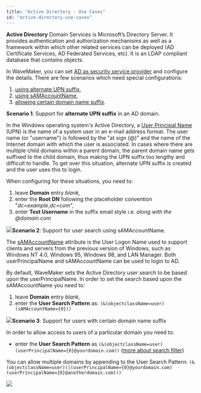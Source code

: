 ```yaml
---
title: "Active Directory - Use Cases"
id: "active-directory-use-cases"
---
```


**Active Directory** Domain Services is Microsoft’s Directory Server. It provides authentication and authorization mechanisms as well as a framework within which other related services can be deployed (AD Certificate Services, AD Federated Services, etc). It is an LDAP compliant database that contains objects.

In WaveMaker, you can set [AD as security service provider](/learn/app-development/app-security/authentication/#ad) and configure the details. There are few scenarios which need special configurations:

1. [using alternate UPN suffix](#multipleUPN),
2. [using sAMAccountName](#sAMAccountName),
3. [allowing certain domain name suffix](#domainname).

**Scenario 1**: Support for **alternate UPN suffix** in an AD domain.

In the Windows operating system's Active Directory, a [User Principal Name](<https://msdn.microsoft.com/en-us/library/ms677605(v=vs.85).aspx>) (UPN) is the name of a system user in an e-mail address format. The user name (or "username") is followed by the "at sign (@)" and the name of the Internet domain with which the user is associated. In cases where there are multiple child domains within a parent domain, the parent domain name gets suffixed to the child domain, thus making the UPN suffix too lengthy and difficult to handle. To get over this situation, alternate UPN suffix is created and the user uses this to login.

When configuring for these situations, you need to:

1. leave **Domain** entry _blank,_
2. enter the **Root DN** following the placeholder convention "_dc=example,dc=com_",
3. enter **Test Username** in the suffix email style i.e. _along with the @domain.com_

[![](/learn/assets/AD_case1-1.png)](/learn/assets/AD_case1-1.png)**Scenario 2**: Support for user search using sAMAccountName.

The [sAMAccountName](<https://msdn.microsoft.com/en-us/library/ms677605(v=vs.85).aspx#sAMAccountName>) attribute is the User Logon Name used to support clients and servers from the previous version of Windows, such as Windows NT 4.0, Windows 95, Windows 98, and LAN Manager. Both userPrincipalName and sAMAccountName can be used to login to AD.

By default, WaveMaker sets the Active Directory user search to be based upon the userPrincipalName. In order to set the search based upon the sAMAccountName you need to:

1. leave **Domain** entry _blank,_
2. enter the **User Search Pattern** as: `(&(objectclassName=user)(sAMAccountName={0}))`

[![](/learn/assets/AD_case2-1.png)](/learn/assets/AD_case2-1.png)**Scenario 3**: Support for users with certain domain name suffix

In order to allow access to users of a particular domain you need to:

- enter the **User Search Pattern** as `(&(objectclassName=user)(userPrincipalName={0}@yourdomain.com))` ([more about search filter](<https://msdn.microsoft.com/en-us/library/aa746475(v=vs.85).aspx>))

You can allow multiple domains by appending to the User Search Pattern: `(&(objectclassName=user)(|(userPrincipalName={0}@yourdomain.com)(userPrincipalName={0}@anotherdomain.com)))`

[![](/learn/assets/AD_case3-1.png)](/learn/assets/AD_case3-1.png)
